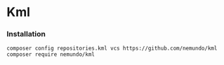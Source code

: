 # Kml

### Installation
```
composer config repositories.kml vcs https://github.com/nemundo/kml
composer require nemundo/kml
```


